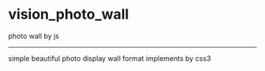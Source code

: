 # vision_photo_wall
photo wall by js

---

simple beautiful photo display wall format implements by css3
